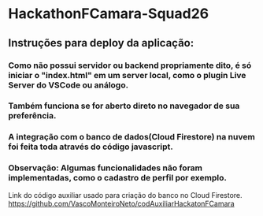 # HackathonFCamara-Squad26

## Instruções para deploy da aplicação:
### Como não possui servidor ou backend propriamente dito, é só iniciar o "index.html" em um server local, como o plugin Live Server do VSCode ou análogo.
### Também funciona se for aberto direto no navegador de sua preferência.

### A integração com o banco de dados(Cloud Firestore) na nuvem foi feita toda através do código javascript.

### Observação: Algumas funcionalidades não foram implementadas, como o cadastro de perfil por exemplo.

Link do código auxiliar usado para criação do banco no Cloud Firestore.
https://github.com/VascoMonteiroNeto/codAuxiliarHackatonFCamara
